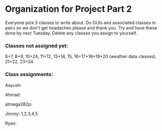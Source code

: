 # Organization for Project Part 2
Everyone pick 5 classes to write about. Do GUIs and associated classes in pairs so we don't get headaches please and thank you. Try and have these done by next Tuesday.
Delete any classes you assign to yourself.

### Classes not assigned yet:
6+7, 8+9, 10+24, 11+12, 13+14, 15, 16+17+18+19+20 (weather data classes), 21+22, 23+24

### Class assignments:
Aayush:

Ahmad:

atmega382p:

Jimmy: 1,2,3,4,5

Ryan: